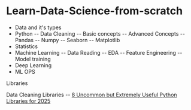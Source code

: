 # Learn-Data-Science-from-scratch

* Data and it's types
* Python
   -- Data Cleaning 
   -- Basic concepts
   -- Advanced Concepts
   -- Pandas
   -- Numpy
   -- Seaborn
   -- Matplotlib
* Statistics
* Machine Learning
  -- Data Reading 
  -- EDA 
  -- Feature Engineering
  -- Model training
* Deep Learning
* ML OPS


Libraries

Data Cleaning Libraries
   -- [8 Uncommon but Extremely Useful Python Libraries for 2025](https://python.plainenglish.io/8-uncommon-but-extremely-useful-python-libraries-for-2025-0d5752acf9fa)
